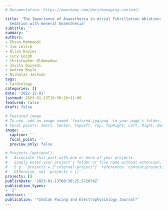```yaml
---
# Documentation: https://wowchemy.com/docs/managing-content/

title: 'The Importance of Anaesthesia in Atrial Fibrillation Ablation: Comparing Conscious
  Sedation with General Anaesthesia'
subtitle: ''
summary: ''
authors:
- Ehsan Mahmoodi
- Jim Leitch
- Allan Davies
- Lucy Leigh
- Christopher Oldmeadow
- Jovita Dwivedi
- Andrew Boyle
- Nicholas Jackson
tags:
- Cardiology
categories: []
date: '2022-12-01'
lastmod: 2023-01-13T19:50:26+11:00
featured: false
draft: false

# Featured image
# To use, add an image named `featured.jpg/png` to your page's folder.
# Focal points: Smart, Center, TopLeft, Top, TopRight, Left, Right, BottomLeft, Bottom, BottomRight.
image:
  caption: ''
  focal_point: ''
  preview_only: false

# Projects (optional).
#   Associate this post with one or more of your projects.
#   Simply enter your project's folder or file name without extension.
#   E.g. `projects = ["internal-project"]` references `content/project/deep-learning/index.md`.
#   Otherwise, set `projects = []`.
projects: []
publishDate: '2023-01-13T08:50:25.572070Z'
publication_types:
- '2'
abstract: ''
publication: '*Indian Pacing and Electrophysiology Journal*'
---
```

